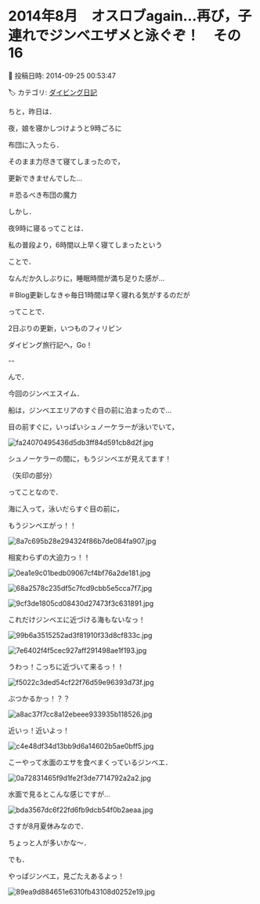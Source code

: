 # 2014年8月　オスロブagain…再び，子連れでジンベエザメと泳ぐぞ！　その16

📅 投稿日時: 2014-09-25 00:53:47

🏷️ カテゴリ: [ダイビング日記](ce3a7a8d424d112fce83ee85c81a0e344.md)

ちと，昨日は．


夜，娘を寝かしつけようと9時ごろに


布団に入ったら．


そのまま力尽きて寝てしまったので，


更新できませんでした…


＃恐るべき布団の魔力





しかし．


夜9時に寝るってことは．


私の普段より，6時間以上早く寝てしまったという


ことで．


なんだか久しぶりに，睡眠時間が満ち足りた感が…


＃Blog更新しなきゃ毎日1時間は早く寝れる気がするのだが





ってことで．


2日ぶりの更新，いつものフィリピン


ダイビング旅行記へ，Go！


--





んで．


今回のジンベエスイム．


船は，ジンベエエリアのすぐ目の前に泊まったので…


目の前すぐに，いっぱいシュノーケラーが泳いでいて，




![fa24070495436d5db3ff84d591cb8d2f.jpg](images/fa24070495436d5db3ff84d591cb8d2f.jpg)




シュノーケラーの間に，もうジンベエが見えてます！


（矢印の部分）





ってことなので．


海に入って，泳いだらすぐ目の前に，


もうジンベエがっ！！




![8a7c695b28e294324f86b7de084fa907.jpg](images/8a7c695b28e294324f86b7de084fa907.jpg)







相変わらずの大迫力っ！！




![0ea1e9c01bedb09067cf4bf76a2de181.jpg](images/0ea1e9c01bedb09067cf4bf76a2de181.jpg)









![68a2578c235df5c7fcd9cbb5e5cca7f7.jpg](images/68a2578c235df5c7fcd9cbb5e5cca7f7.jpg)









![9cf3de1805cd08430d27473f3c631891.jpg](images/9cf3de1805cd08430d27473f3c631891.jpg)







これだけジンベエに近づける海もないなっ！




![99b6a3515252ad3f81910f33d8cf833c.jpg](images/99b6a3515252ad3f81910f33d8cf833c.jpg)









![7e6402f4f5cec927aff291498ae1f193.jpg](images/7e6402f4f5cec927aff291498ae1f193.jpg)







うわっ！こっちに近づいて来るっ！！




![f5022c3ded54cf22f76d59e96393d73f.jpg](images/f5022c3ded54cf22f76d59e96393d73f.jpg)




ぶつかるかっ！？？




![a8ac37f7cc8a12ebeee933935b118526.jpg](images/a8ac37f7cc8a12ebeee933935b118526.jpg)







近いっ！近いよっ！




![c4e48df34d13bb9d6a14602b5ae0bff5.jpg](images/c4e48df34d13bb9d6a14602b5ae0bff5.jpg)







こーやって水面のエサを食べまくっているジンベエ．




![0a72831465f9d1fe2f3de7714792a2a2.jpg](images/0a72831465f9d1fe2f3de7714792a2a2.jpg)










水面で見るとこんな感じですが…




![bda3567dc6f22fd6fb9dcb54f0b2aeaa.jpg](images/bda3567dc6f22fd6fb9dcb54f0b2aeaa.jpg)




さすが8月夏休みなので．


ちょっと人が多いかな～．





でも．


やっぱジンベエ，見ごたえあるよっ！




![89ea9d884651e6310fb43108d0252e19.jpg](images/89ea9d884651e6310fb43108d0252e19.jpg)
